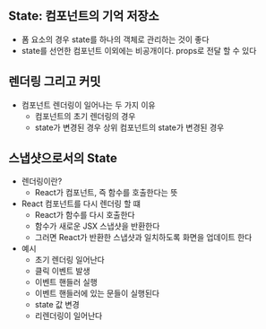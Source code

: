 ## State: 컴포넌트의 기억 저장소

- 폼 요소의 경우 state를 하나의 객체로 관리하는 것이 좋다
- state를 선언한 컴포넌트 이외에는 비공개이다. props로 전달 할 수 있다

## 렌더링 그리고 커밋

- 컴포넌트 렌더링이 일어나는 두 가지 이유
  - 컴포넌트의 초기 렌더링의 경우
  - state가 변경된 경우 상위 컴포넌트의 state가 변경된 경우

## 스냅샷으로서의 State

- 렌더링이란?
  - React가 컴포넌트, 즉 함수를 호출한다는 뜻
- React 컴포넌트를 다시 렌더링 할 떄
  - React가 함수를 다시 호출한다
  - 함수가 새로운 JSX 스냅샷을 반환한다
  - 그러면 React가 반환한 스냅샷과 일치하도록 화면을 업데이트 한다
- 예시
  - 초기 렌더링 일어난다
  - 클릭 이벤트 발생
  - 이벤트 핸들러 실행
  - 이벤트 핸들러에 있는 문들이 실행된다
  - state 값 변경
  - 리렌더링이 일어난다
